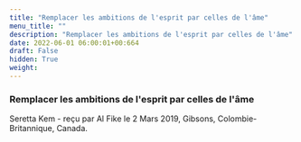 ```yaml
---
title: "Remplacer les ambitions de l'esprit par celles de l'âme"
menu_title: ""
description: "Remplacer les ambitions de l'esprit par celles de l'âme"
date: 2022-06-01 06:00:01+00:664
draft: False
hidden: True
weight:
---
```

### Remplacer les ambitions de l'esprit par celles de l'âme

Seretta Kem - reçu par Al Fike le 2 Mars 2019, Gibsons, Colombie-Britannique, Canada.



